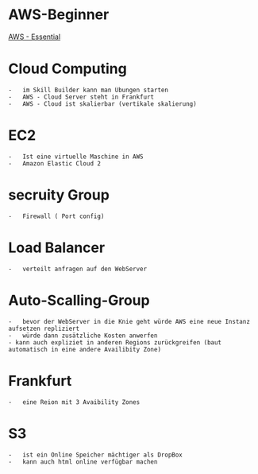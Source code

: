 # AWS-Beginner

[AWS - Essential](https://explore.skillbuilder.aws/learn/course/internal/view/elearning/1564/aws-cloud-practitioner-essentials-german-na)


# Cloud Computing

    -   im Skill Builder kann man Übungen starten
    -   AWS - Cloud Server steht in Frankfurt
    -   AWS - Cloud ist skalierbar (vertikale skalierung)


# EC2

    -   Ist eine virtuelle Maschine in AWS
    -   Amazon Elastic Cloud 2 

# secruity Group

    -   Firewall ( Port config)


# Load Balancer

    -   verteilt anfragen auf den WebServer


# Auto-Scalling-Group
    -   bevor der WebServer in die Knie geht würde AWS eine neue Instanz aufsetzen repliziert 
    -   würde dann zusätzliche Kosten anwerfen
    - kann auch expliziet in anderen Regions zurückgreifen (baut automatisch in eine andere Availibity Zone)

# Frankfurt

    -   eine Reion mit 3 Avaibility Zones

# S3

    -   ist ein Online Speicher mächtiger als DropBox
    -   kann auch html online verfügbar machen

